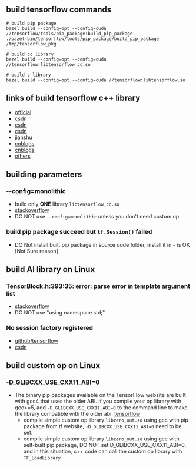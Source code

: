 ## build tensorflow commands
```
# build pip package
bazel build --config=opt --config=cuda //tensorflow/tools/pip_package:build_pip_package
./bazel-bin/tensorflow/tools/pip_package/build_pip_package /tmp/tensorflow_pkg

# build cc library
bazel build --config=opt --config=cuda //tensorflow:libtensorflow_cc.so

# build c library
bazel build --config=opt --config=cuda //tensorflow:libtensorflow.so

```

## links of build tensorflow c++ library
- [official](https://tensorflow.google.cn/install/source)
- [csdn](https://blog.csdn.net/qq_37674858/article/details/81095101)
- [csdn](https://blog.csdn.net/luanpeng825485697/article/details/81152615)
- [csdn](https://blog.csdn.net/shuzfan/article/details/78516542)
- [jianshu](https://www.jianshu.com/p/d46596558640)
- [cnblogs](https://www.cnblogs.com/seniusen/p/9756302.html)
- [cnblogs](https://www.cnblogs.com/seniusen/p/9756481.html)
- [others](http://www.manongjc.com/article/114533.html)


## building parameters

### --config=monolithic
- build only **ONE** library `libtensorflow_cc.so`
- [stackoverflow](https://stackoverflow.com/questions/53705582/what-is-meant-by-static-monolithic-build-when-building-tensorflow-from-source)
- DO NOT use `--config=monolithic` unless you don't need custom op


### build pip package succeed but `tf.Session()` failed
- DO Not install built pip package in source code folder, install it in `~` is OK [Not Sure reason]


## build AI library on Linux


### TensorBlock.h:393:35: error: parse error in template argument list
- [stackoverflow](https://stackoverflow.com/questions/36274171/missing-template-arguments-before/36275150#36275150)
- DO NOT use "using namespace std;"

### No session factory registered
- [github/tensorflow](https://github.com/tensorflow/tensorflow/issues/3308#issuecomment-233799915)
- [csdn](https://blog.csdn.net/wd1603926823/article/details/92843830)


## build custom op on Linux

### -D_GLIBCXX_USE_CXX11_ABI=0
- The binary pip packages available on the TensorFlow website are built with gcc4 that uses the older ABI. If you compile your op library with gcc>=5, add `-D_GLIBCXX_USE_CXX11_ABI=0` to the command line to make the library compatible with the older abi. [tensorflow](https://tensorflow.google.cn/guide/extend/op)
	- compile simple custom op library `libzero_out.so` using gcc with pip package from tf website, `-D_GLIBCXX_USE_CXX11_ABI=0` need to be set.
	- compile simple custom op library `libzero_out.so` using gcc with self-built pip package, DO NOT set D_GLIBCXX_USE_CXX11_ABI=0, and in this situation, c++ code can call the custom op library with `TF_LoadLibrary`



